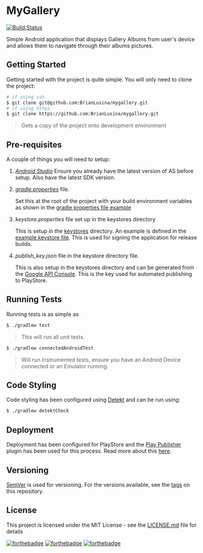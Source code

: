 # MyGallery

[![Build Status](https://www.bitrise.io/app/e240ce32d7bab980/status.svg?token=WyjkV9jju1NVA4QL8LSTvQ)](https://www.bitrise.io/app/e240ce32d7bab980)

Simple Android application that displays Gallery Albums from user's device and allows them to navigate through their albums pictures.

## Getting Started

Getting started with the project is quite simple. You will only need to clone the project:

```bash
# if using ssh
$ git clone git@github.com:BrianLusina/mygallery.git
# if using https
$ git clone https://github.com:BrianLusina/mygallery.git
```
> Gets a copy of the project onto development environment

## Pre-requisites

A couple of things you will need to setup:

1. *[Android Studio](https://developer.android.com/studio/index.html)*
    Ensure you already have the latest version of AS before setup. Also have the latest SDK version.
 
2. *[gradle.properties](https://docs.gradle.org/current/userguide/build_environment.html)* file.
    
    Set this at the root of the project with your build environment variables as shown in the [gradle properties file example](./gradle.example.properties)

3. *keystore.properties* file set up in the keystores directory
    
    This is setup in the [keystores](./keystores) directory. An example is defined in the [example keystore file](./keystores/keystore.example.properties).
    This is used for signing the application for release builds.
    
4. *publish_key.json* file in the keystore directory file.

    This is also setup in the keystores directory and can be generated from the [Google API Console](https://console.cloud.google.com/apis?pli=1). This is the key used for automated publishing to PlayStore.
 
## Running Tests

Running tests is as simple as 

```bash
$ ./gradlew test
```
> This will run all unit tests.

```bash
$ ./gradlew connectedAndroidTest
```
> Will run Instrumented tests, ensure you have an Android Device connected or an Emulator running.

## Code Styling

Code styling has been configured using [Detekt](https://github.com/arturbosch/detekt) and can be run using:

```bash
$ ./gradlew detektCheck
```

## Deployment

Deployment has been configured for PlayStore and the [Play Publisher](https://github.com/Triple-T/gradle-play-publisher) plugin has been used for this process. Read more about this [here](https://github.com/codepath/android_guides/wiki/Automating-Publishing-to-the-Play-Store).

## Versioning

[SemVer](https://semver.org/) is used for versioning. For the versions available, see the [tags](https://github.com/BrianLusina/mygallery/tags) on this repository.

## License
This project is licensed under the MIT License - see the [LICENSE.md](./LICENSE) file for details

[![forthebadge](https://forthebadge.com/images/badges/built-for-android.svg)](https://forthebadge.com)
[![forthebadge](https://forthebadge.com/images/badges/built-by-developers.svg)](https://forthebadge.com)
[![forthebadge](https://forthebadge.com/images/badges/built-with-love.svg)](https://forthebadge.com)